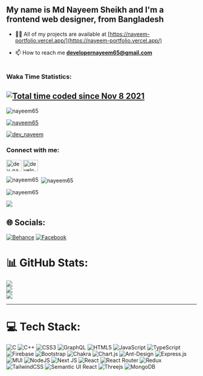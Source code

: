 ###

<h2 align="left">My name is Md Nayeem Sheikh and I'm a frontend web designer, from Bangladesh</h2>

- 👨‍💻 All of my projects are available at [https://nayeem-portfolio.vercel.app/](https://nayeem-portfolio.vercel.app/)

- 📫 How to reach me **developernayeem65@gmail.com**

# <h3 align="left">Waka Time Statistics:</h2>

### 
<a href="https://wakatime.com/@9d4a1c2b-99ba-464c-a841-9b5c62898d5a"><img src="https://wakatime.com/badge/user/9d4a1c2b-99ba-464c-a841-9b5c62898d5a.svg" alt="Total time coded since Nov 8 2021" /></a>
---
<p align="left"> <img src="https://komarev.com/ghpvc/?username=nayeem65&label=Profile%20views&color=0e75b6&style=flat" alt="nayeem65" /> </p>

<p align="left"> <a href="https://github.com/ryo-ma/github-profile-trophy"><img src="https://github-profile-trophy.vercel.app/?username=nayeem65" alt="nayeem65" /></a> </p>

<p align="left"> <a href="https://twitter.com/dev_nayeem" target="blank"><img src="https://img.shields.io/twitter/follow/dev_nayeem?logo=twitter&style=for-the-badge" alt="dev_nayeem" /></a> </p>

<h3 align="left">Connect with me:</h3>
<p align="left">
<a href="https://twitter.com/dev_nayeem" target="blank"><img align="center" src="https://raw.githubusercontent.com/rahuldkjain/github-profile-readme-generator/master/src/images/icons/Social/twitter.svg" alt="dev_nayeem" height="30" width="40" /></a>
<a href="https://fb.com/developernayeem65" target="blank"><img align="center" src="https://raw.githubusercontent.com/rahuldkjain/github-profile-readme-generator/master/src/images/icons/Social/facebook.svg" alt="developernayeem65" height="30" width="40" /></a>
</p>

<p><img align="left" src="https://github-readme-stats.vercel.app/api/top-langs?username=nayeem65&show_icons=true&locale=en&layout=compact" alt="nayeem65" /></p>

<p>&nbsp;<img align="center" src="https://github-readme-stats.vercel.app/api?username=nayeem65&show_icons=true&locale=en" alt="nayeem65" /></p>

<p><img align="center" src="https://github-readme-streak-stats.herokuapp.com/?user=nayeem65&" alt="nayeem65" /></p>

[![](https://visitcount.itsvg.in/api?id=NAYEEM65&label=Profile%20Views&color=2&icon=5&pretty=false)](https://visitcount.itsvg.in)

## 🌐 Socials:
[![Behance](https://img.shields.io/badge/Behance-1769ff?logo=behance&logoColor=white)](https://behance.net/nayeem_sheikh) [![Facebook](https://img.shields.io/badge/Facebook-%231877F2.svg?logo=Facebook&logoColor=white)](https://facebook.com/developernayeem65) 
# 📊 GitHub Stats:
![](https://github-readme-stats.vercel.app/api?username=NAYEEM65&theme=yeblu&hide_border=false&include_all_commits=false&count_private=false)<br/>
![](https://github-readme-streak-stats.herokuapp.com/?user=NAYEEM65&theme=yeblu&hide_border=false)<br/>
![](https://github-readme-stats.vercel.app/api/top-langs/?username=NAYEEM65&theme=yeblu&hide_border=false&include_all_commits=false&count_private=false&layout=compact)

---

###
# 💻 Tech Stack:
![C](https://img.shields.io/badge/c-%2300599C.svg?style=for-the-badge&logo=c&logoColor=white) ![C++](https://img.shields.io/badge/c++-%2300599C.svg?style=for-the-badge&logo=c%2B%2B&logoColor=white) ![CSS3](https://img.shields.io/badge/css3-%231572B6.svg?style=for-the-badge&logo=css3&logoColor=white) ![GraphQL](https://img.shields.io/badge/-GraphQL-E10098?style=for-the-badge&logo=graphql&logoColor=white) ![HTML5](https://img.shields.io/badge/html5-%23E34F26.svg?style=for-the-badge&logo=html5&logoColor=white) ![JavaScript](https://img.shields.io/badge/javascript-%23323330.svg?style=for-the-badge&logo=javascript&logoColor=%23F7DF1E) ![TypeScript](https://img.shields.io/badge/typescript-%23007ACC.svg?style=for-the-badge&logo=typescript&logoColor=white) ![Firebase](https://img.shields.io/badge/firebase-%23039BE5.svg?style=for-the-badge&logo=firebase) ![Bootstrap](https://img.shields.io/badge/bootstrap-%23563D7C.svg?style=for-the-badge&logo=bootstrap&logoColor=white) ![Chakra](https://img.shields.io/badge/chakra-%234ED1C5.svg?style=for-the-badge&logo=chakraui&logoColor=white) ![Chart.js](https://img.shields.io/badge/chart.js-F5788D.svg?style=for-the-badge&logo=chart.js&logoColor=white) ![Ant-Design](https://img.shields.io/badge/-AntDesign-%230170FE?style=for-the-badge&logo=ant-design&logoColor=white) ![Express.js](https://img.shields.io/badge/express.js-%23404d59.svg?style=for-the-badge&logo=express&logoColor=%2361DAFB) ![MUI](https://img.shields.io/badge/MUI-%230081CB.svg?style=for-the-badge&logo=material-ui&logoColor=white) ![NodeJS](https://img.shields.io/badge/node.js-6DA55F?style=for-the-badge&logo=node.js&logoColor=white) ![Next JS](https://img.shields.io/badge/Next-black?style=for-the-badge&logo=next.js&logoColor=white) ![React](https://img.shields.io/badge/react-%2320232a.svg?style=for-the-badge&logo=react&logoColor=%2361DAFB) ![React Router](https://img.shields.io/badge/React_Router-CA4245?style=for-the-badge&logo=react-router&logoColor=white) ![Redux](https://img.shields.io/badge/redux-%23593d88.svg?style=for-the-badge&logo=redux&logoColor=white) ![TailwindCSS](https://img.shields.io/badge/tailwindcss-%2338B2AC.svg?style=for-the-badge&logo=tailwind-css&logoColor=white) ![Semantic UI React](https://img.shields.io/badge/Semantic%20UI%20React-%2335BDB2.svg?style=for-the-badge&logo=SemanticUIReact&logoColor=white) ![Threejs](https://img.shields.io/badge/threejs-black?style=for-the-badge&logo=three.js&logoColor=white) ![MongoDB](https://img.shields.io/badge/MongoDB-%234ea94b.svg?style=for-the-badge&logo=mongodb&logoColor=white)
###

